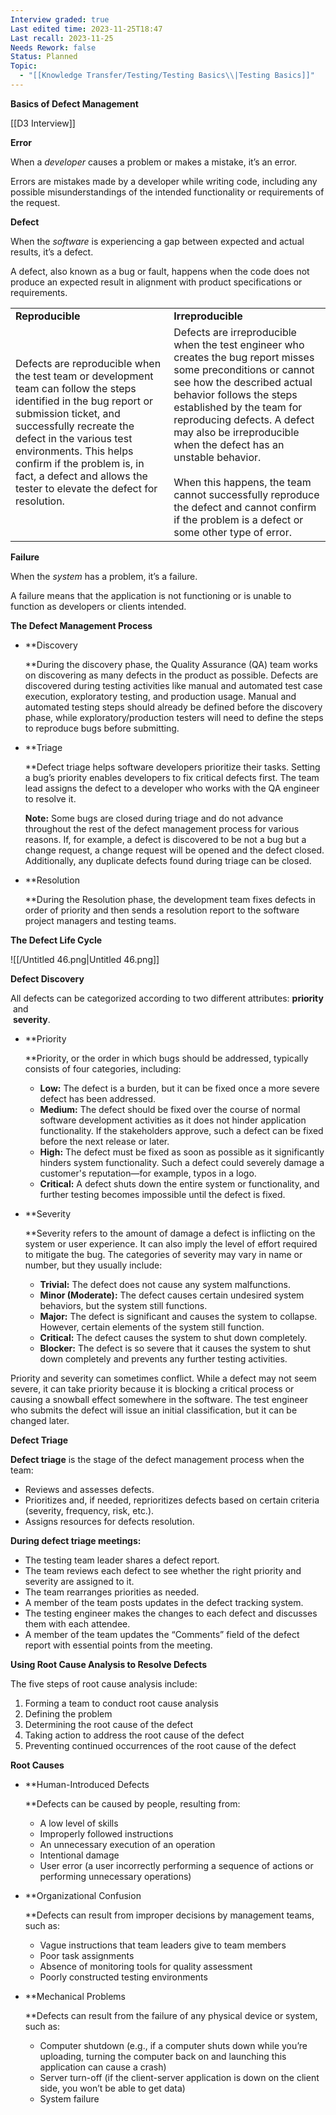 ```yaml
---
Interview graded: true
Last edited time: 2023-11-25T18:47
Last recall: 2023-11-25
Needs Rework: false
Status: Planned
Topic:
  - "[[Knowledge Transfer/Testing/Testing Basics\\|Testing Basics]]"
---
```

**Basics of Defect Management**

[[D3 Interview]]

**Error**

When a _developer_ causes a problem or makes a mistake, it’s an error.

Errors are mistakes made by a developer while writing code, including any possible misunderstandings of the intended functionality or requirements of the request.

  

**Defect**

When the _software_ is experiencing a gap between expected and actual results, it’s a defect.

A defect, also known as a bug or fault, happens when the code does not produce an expected result in alignment with product specifications or requirements.

|   |   |
|---|---|
|**Reproducible**|**Irreproducible**|
|Defects are reproducible when the test team or development team can follow the steps identified in the bug report or submission ticket, and successfully recreate the defect in the various test environments. This helps confirm if the problem is, in fact, a defect and allows the tester to elevate the defect for resolution.|Defects are irreproducible when the test engineer who creates the bug report misses some preconditions or cannot see how the described actual behavior follows the steps established by the team for reproducing defects. A defect may also be irreproducible when the defect has an unstable behavior.  <br>  <br>When this happens, the team cannot successfully reproduce the defect and cannot confirm if the problem is a defect or some other type of error.|

  

**Failure**

When the _system_ has a problem, it’s a failure.

A failure means that the application is not functioning or is unable to function as developers or clients intended.

**The Defect Management Process**

- **Discovery  
      
    **During the discovery phase, the Quality Assurance (QA) team works on discovering as many defects in the product as possible. Defects are discovered during testing activities like manual and automated test case execution, exploratory testing, and production usage. Manual and automated testing steps should already be defined before the discovery phase, while exploratory/production testers will need to define the steps to reproduce bugs before submitting.
- **Triage  
      
    **Defect triage helps software developers prioritize their tasks. Setting a bug’s priority enables developers to fix critical defects first. The team lead assigns the defect to a developer who works with the QA engineer to resolve it.  
      
    **Note:** Some bugs are closed during triage and do not advance throughout the rest of the defect management process for various reasons. If, for example, a defect is discovered to be not a bug but a change request, a change request will be opened and the defect closed. Additionally, any duplicate defects found during triage can be closed.
- **Resolution  
      
    **During the Resolution phase, the development team fixes defects in order of priority and then sends a resolution report to the software project managers and testing teams.

**The Defect Life Cycle**

![[/Untitled 46.png|Untitled 46.png]]

**Defect Discovery**

All defects can be categorized according to two different attributes: **priority**  
 and  
 **severity**.

- **Priority  
      
    **Priority, or the order in which bugs should be addressed, typically consists of four categories, including:
    - **Low:** The defect is a burden, but it can be fixed once a more severe defect has been addressed.
    - **Medium:** The defect should be fixed over the course of normal software development activities as it does not hinder application functionality. If the stakeholders approve, such a defect can be fixed before the next release or later.
    - **High:** The defect must be fixed as soon as possible as it significantly hinders system functionality. Such a defect could severely damage a customer's reputation—for example, typos in a logo.
    - **Critical:** A defect shuts down the entire system or functionality, and further testing becomes impossible until the defect is fixed.
- **Severity  
      
    **Severity refers to the amount of damage a defect is inflicting on the system or user experience. It can also imply the level of effort required to mitigate the bug. The categories of severity may vary in name or number, but they usually include:
    - **Trivial:** The defect does not cause any system malfunctions.
    - **Minor (Moderate):** The defect causes certain undesired system behaviors, but the system still functions.
    - **Major:** The defect is significant and causes the system to collapse. However, certain elements of the system still function.
    - **Critical:** The defect causes the system to shut down completely.
    - **Blocker:** The defect is so severe that it causes the system to shut down completely and prevents any further testing activities.

Priority and severity can sometimes conflict. While a defect may not seem severe, it can take priority because it is blocking a critical process or causing a snowball effect somewhere in the software. The test engineer who submits the defect will issue an initial classification, but it can be changed later.

  

**Defect Triage**

**Defect triage** is the stage of the defect management process when the team:

- Reviews and assesses defects.
- Prioritizes and, if needed, reprioritizes defects based on certain criteria (severity, frequency, risk, etc.).
- Assigns resources for defects resolution.

**During defect triage meetings:**

- The testing team leader shares a defect report.
- The team reviews each defect to see whether the right priority and severity are assigned to it.
- The team rearranges priorities as needed.
- A member of the team posts updates in the defect tracking system.
- The testing engineer makes the changes to each defect and discusses them with each attendee.
- A member of the team updates the “Comments” field of the defect report with essential points from the meeting.

**Using Root Cause Analysis to Resolve Defects**

The five steps of root cause analysis include:

1. Forming a team to conduct root cause analysis
2. Defining the problem
3. Determining the root cause of the defect
4. Taking action to address the root cause of the defect
5. Preventing continued occurrences of the root cause of the defect

  

**Root Causes**

- **Human-Introduced Defects  
      
    **Defects can be caused by people, resulting from:
    - A low level of skills
    - Improperly followed instructions
    - An unnecessary execution of an operation
    - Intentional damage
    - User error (a user incorrectly performing a sequence of actions or performing unnecessary operations)
- **Organizational Confusion  
      
    **Defects can result from improper decisions by management teams, such as:
    - Vague instructions that team leaders give to team members
    - Poor task assignments
    - Absence of monitoring tools for quality assessment
    - Poorly constructed testing environments
- **Mechanical Problems  
      
    **Defects can result from the failure of any physical device or system, such as:
    - Computer shutdown (e.g., if a computer shuts down while you’re uploading, turning the computer back on and launching this application can cause a crash)
    - Server turn-off (if the client-server application is down on the client side, you won’t be able to get data)
    - System failure